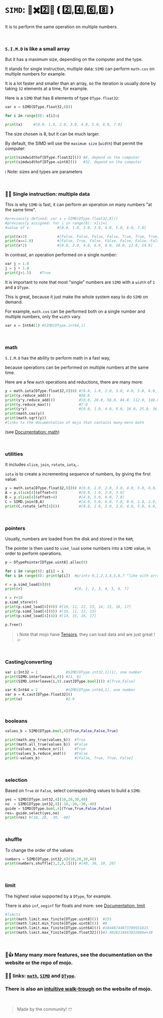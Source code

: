 # ```SIMD```: 🔢✖️2️⃣🟰❪2️⃣,4️⃣,6️⃣,8️⃣❫
It is to perform the same operation on multiple numbers. 



&nbsp;


### ```S.I.M.D``` is like a small array
But it has a maximum size, depending on the computer and the type.

It stands for single instruction, multiple data: ```SIMD``` can perform ```math.cos``` on multiple numbers for example. 

It is a lot faster and smaller than an array, so the iteration is usually done by taking ```32``` elements at a time, for example.


Here is a ```SIMD``` that has 8 elements of type ```DType.float32```:
```python
var x = SIMD[DType.float32,8]()

for i in range(8): x[i]=i

print(x)     #[0.0, 1.0, 2.0, 3.0, 4.0, 5.0, 6.0, 7.0]
```
The size chosen is 8, but it can be much larger.

By default, the SIMD will use the ```maximum size``` (```width```) that permit the computer:
```python
print(simdwidthof[DType.float32]()) #8, depend on the computer
print(simdwidthof[DType.uint8]())   #32, depend on the computer
```
ℹ️ Note: sizes and types are parameters



&nbsp;
### 🔢🔨 Single instruction: multiple data
This is why ```SIMD``` is fast, it can perform an operation on many numbers "at the same time".
```python
#previously defined: var x = SIMD[DType.float32,8]()
#previously assigned: for i in range(8): x[i]=i
#value of x:            #[0.0, 1.0, 2.0, 3.0, 4.0, 5.0, 6.0, 7.0]

print(x>3)              #[False, False, False, False, True, True, True, True]
print(x==1.0)           #[False, True, False, False, False, False, False, False]
print(x*2)              #[0.0, 2.0, 4.0, 6.0, 8.0, 10.0, 12.0, 14.0]
```
In contrast, an operation performed on a single number:
```python
var j = 1.0
j = j + 1.0
print(j>1.5)    #True
```
It is important to note that most "single" numbers are ```SIMD``` with a ```width``` of ```1``` and a ```DType```.

This is great, because it just make the whole system easy to do ```SIMD```  on demand.

For example, ```math.cos``` can be performed both on a single number and multiple numbers, only the ```width``` vary.

```python
var x = Int64(1) #SIMD[DType.int64,1]
```

&nbsp;
### math
```S.I.M.D``` has the ability to perform math in a fast way,

because operations can be performed on multiple numbers at the same time.

Here are a few ```math``` operations and reductions, there are many more:
```python
y = math.iota[DType.float32,8](0) #[0.0, 1.0, 2.0, 3.0, 4.0, 5.0, 6.0, 7.0]
print(y.reduce_add())             #28.0
print(y*y.reduce_add())           #[0.0, 28.0, 56.0, 84.0, 112.0, 140.0, 168.0, 196.0]
print(y.reduce_max())             #7.0
print(y*y)                        #[0.0, 1.0, 4.0, 9.0, 16.0, 25.0, 36.0, 49.0]
print(math.cos(y))
print(math.sqrt(y))
#links to the documentation of mojo that contains many more math
```
(see [Documentation: math](https://docs.modular.com/mojo/stdlib/math/math.html))

&nbsp;

### utilities
It includes ```slice```, ```join```, ```rotate```, ```iota```,..

```iota``` is to create a incrementing sequence of numbers, by giving the first value:
```python
y = math.iota[DType.float32,8](0) #[0.0, 1.0, 2.0, 3.0, 4.0, 5.0, 6.0, 7.0]
A = y.slice[4](offset=0)          #[0.0, 1.0, 2.0, 3.0]
B = y.slice[4](offset=4)          #[4.0, 5.0, 6.0, 7.0]
C = SIMD.join(B,A)                #[4.0, 5.0, 6.0, 7.0, 0.0, 1.0, 2.0, 3.0]
print(C.rotate_left[4]())         #[0.0, 1.0, 2.0, 3.0, 4.0, 5.0, 6.0, 7.0]
```

&nbsp;

### pointers
Usually, numbers are loaded from the disk and stored in the ```RAM```,

The pointer is then used to ```simd_load``` some numbers into a ```SIMD``` value, in order to perform operations.

```python
p = DTypePointer[DType.uint8].alloc(8)

for i in range(8): p[i] = i
for i in range(8): print(p[i])  #prints 0,1,2,3,4,5,6,7 "like with arrays"

r = p.simd_load[8](0)
print(r)                        #[0, 1, 2, 3, 4, 5, 6, 7]

r = r+10
p.simd_store(r)
print(p.simd_load[8](0)) #[10, 11, 12, 13, 14, 15, 16, 17]
print(p.simd_load[4](0)) #[10, 11, 12, 13]
print(p.simd_load[4](4)) #[14, 15, 16, 17]

p.free()
```
> ℹ️ Note that mojo have [Tensors](https://docs.modular.com/mojo/stdlib/tensor/tensor.html), they can load data and are just great ! 🔥 

&nbsp;

### Casting/converting
```python
var i:Int32 = 1             #SIMD[DType.int32,1](1), one number
print(SIMD.interleave(i,0)) #[1, 0]
print(SIMD.interleave(i,0).cast[DType.bool]()) #[True,False]

var K:Int64 = 2             #SIMD[DType.int64,1], one number
var o = K.cast[DType.float32]()
print(o)                    #2.0
```

&nbsp;

### booleans
```python
values_b = SIMD[DType.bool,4](True,False,False,True)

print(math.any_true(values_b))  #True
print(math.all_true(values_b))  #False
print(values_b.reduce_or())     #True
print(values_b.reduce_and())    #False
print(~values_b)                #[False, True, True, False]
```

&nbsp;

### selection
Based on ```True``` or ```False```, select corresponding values to build a ```SIMD```.
```python
yes = SIMD[DType.int32,4](10,20,30,40)
no  = SIMD[DType.int32,4](-10,-20,-30,-40)
guide = SIMD[DType.bool,4](True,True,False,False)
res= guide.select(yes,no)
print(res) #[10, 20, -30, -40]
```

&nbsp;

### shuffle
To change the order of the values:
```python
numbers = SIMD[DType.int32,4](10,20,30,40)
print(numbers.shuffle[3,2,0,1]()) #[40, 30, 10, 20]
```



&nbsp;

### limit
The highest value supported by a ```DType```, for example.

There is also ```inf```, ```neginf``` for floats and more: see [Documentation: limit](https://docs.modular.com/mojo/stdlib/math/limit.html)



```python
#limits
print(math.limit.max_finite[DType.uint8]())  #255
print(math.limit.min_finite[DType.uint8]())  #0
print(math.limit.max_finite[DType.uint64]()) #18446744073709551615
print(math.limit.max_finite[DType.float32]())#3.4028234663852886e+38
```



&nbsp;

### 🧰👍 Many many more features, see the documentation on the website or the repo of mojo.

### 📎📖 links: [```math```](https://docs.modular.com/mojo/stdlib/math/math.html), [```SIMD```](https://docs.modular.com/mojo/stdlib/builtin/simd.html) and [```DType```](https://docs.modular.com/mojo/stdlib/builtin/dtype.html).

### There is also an [intuitive walk-trough](https://docs.modular.com/mojo/manual/) on the website of mojo.

&nbsp;

> Made by the community! 🩳
